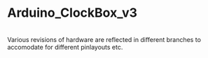 # Arduino_ClockBox_v3<br>
<br>
Various revisions of hardware are reflected in different branches to accomodate for different
pinlayouts etc.
